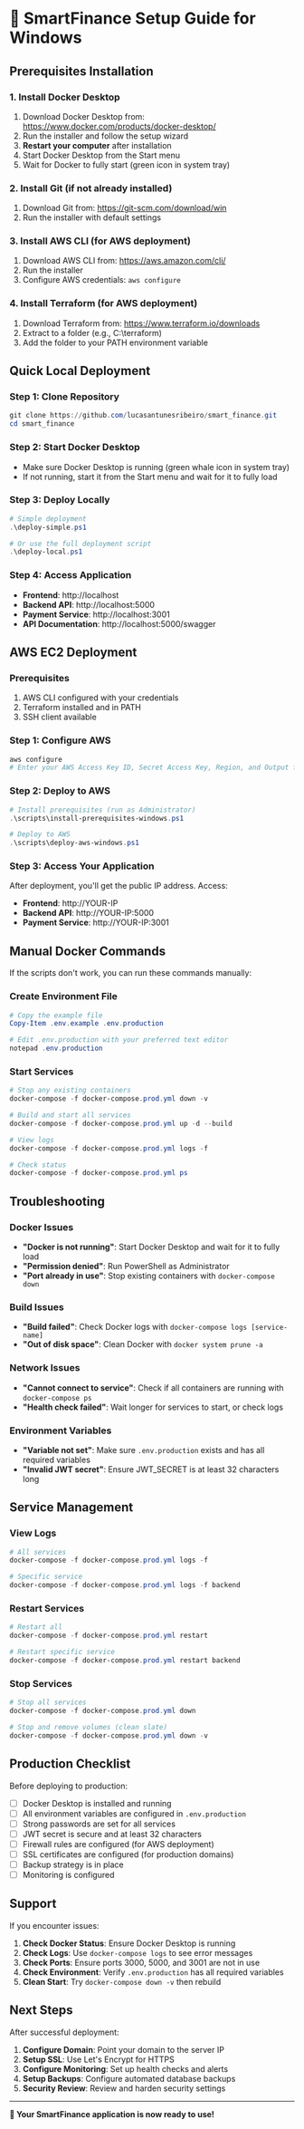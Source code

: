 # 🚀 SmartFinance Setup Guide for Windows

## Prerequisites Installation

### 1. Install Docker Desktop
1. Download Docker Desktop from: https://www.docker.com/products/docker-desktop/
2. Run the installer and follow the setup wizard
3. **Restart your computer** after installation
4. Start Docker Desktop from the Start menu
5. Wait for Docker to fully start (green icon in system tray)

### 2. Install Git (if not already installed)
1. Download Git from: https://git-scm.com/download/win
2. Run the installer with default settings

### 3. Install AWS CLI (for AWS deployment)
1. Download AWS CLI from: https://aws.amazon.com/cli/
2. Run the installer
3. Configure AWS credentials: `aws configure`

### 4. Install Terraform (for AWS deployment)
1. Download Terraform from: https://www.terraform.io/downloads
2. Extract to a folder (e.g., C:\terraform)
3. Add the folder to your PATH environment variable

## Quick Local Deployment

### Step 1: Clone Repository
```powershell
git clone https://github.com/lucasantunesribeiro/smart_finance.git
cd smart_finance
```

### Step 2: Start Docker Desktop
- Make sure Docker Desktop is running (green whale icon in system tray)
- If not running, start it from the Start menu and wait for it to fully load

### Step 3: Deploy Locally
```powershell
# Simple deployment
.\deploy-simple.ps1

# Or use the full deployment script
.\deploy-local.ps1
```

### Step 4: Access Application
- **Frontend**: http://localhost
- **Backend API**: http://localhost:5000
- **Payment Service**: http://localhost:3001
- **API Documentation**: http://localhost:5000/swagger

## AWS EC2 Deployment

### Prerequisites
1. AWS CLI configured with your credentials
2. Terraform installed and in PATH
3. SSH client available

### Step 1: Configure AWS
```powershell
aws configure
# Enter your AWS Access Key ID, Secret Access Key, Region, and Output format
```

### Step 2: Deploy to AWS
```powershell
# Install prerequisites (run as Administrator)
.\scripts\install-prerequisites-windows.ps1

# Deploy to AWS
.\scripts\deploy-aws-windows.ps1
```

### Step 3: Access Your Application
After deployment, you'll get the public IP address. Access:
- **Frontend**: http://YOUR-IP
- **Backend API**: http://YOUR-IP:5000
- **Payment Service**: http://YOUR-IP:3001

## Manual Docker Commands

If the scripts don't work, you can run these commands manually:

### Create Environment File
```powershell
# Copy the example file
Copy-Item .env.example .env.production

# Edit .env.production with your preferred text editor
notepad .env.production
```

### Start Services
```powershell
# Stop any existing containers
docker-compose -f docker-compose.prod.yml down -v

# Build and start all services
docker-compose -f docker-compose.prod.yml up -d --build

# View logs
docker-compose -f docker-compose.prod.yml logs -f

# Check status
docker-compose -f docker-compose.prod.yml ps
```

## Troubleshooting

### Docker Issues
- **"Docker is not running"**: Start Docker Desktop and wait for it to fully load
- **"Permission denied"**: Run PowerShell as Administrator
- **"Port already in use"**: Stop existing containers with `docker-compose down`

### Build Issues
- **"Build failed"**: Check Docker logs with `docker-compose logs [service-name]`
- **"Out of disk space"**: Clean Docker with `docker system prune -a`

### Network Issues
- **"Cannot connect to service"**: Check if all containers are running with `docker-compose ps`
- **"Health check failed"**: Wait longer for services to start, or check logs

### Environment Variables
- **"Variable not set"**: Make sure `.env.production` exists and has all required variables
- **"Invalid JWT secret"**: Ensure JWT_SECRET is at least 32 characters long

## Service Management

### View Logs
```powershell
# All services
docker-compose -f docker-compose.prod.yml logs -f

# Specific service
docker-compose -f docker-compose.prod.yml logs -f backend
```

### Restart Services
```powershell
# Restart all
docker-compose -f docker-compose.prod.yml restart

# Restart specific service
docker-compose -f docker-compose.prod.yml restart backend
```

### Stop Services
```powershell
# Stop all services
docker-compose -f docker-compose.prod.yml down

# Stop and remove volumes (clean slate)
docker-compose -f docker-compose.prod.yml down -v
```

## Production Checklist

Before deploying to production:

- [ ] Docker Desktop is installed and running
- [ ] All environment variables are configured in `.env.production`
- [ ] Strong passwords are set for all services
- [ ] JWT secret is secure and at least 32 characters
- [ ] Firewall rules are configured (for AWS deployment)
- [ ] SSL certificates are configured (for production domains)
- [ ] Backup strategy is in place
- [ ] Monitoring is configured

## Support

If you encounter issues:

1. **Check Docker Status**: Ensure Docker Desktop is running
2. **Check Logs**: Use `docker-compose logs` to see error messages
3. **Check Ports**: Ensure ports 3000, 5000, and 3001 are not in use
4. **Check Environment**: Verify `.env.production` has all required variables
5. **Clean Start**: Try `docker-compose down -v` then rebuild

## Next Steps

After successful deployment:

1. **Configure Domain**: Point your domain to the server IP
2. **Setup SSL**: Use Let's Encrypt for HTTPS
3. **Configure Monitoring**: Set up health checks and alerts
4. **Setup Backups**: Configure automated database backups
5. **Security Review**: Review and harden security settings

---

**🎉 Your SmartFinance application is now ready to use!**